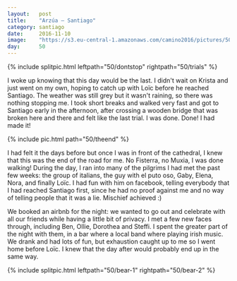 ```yaml
---
layout:   post
title:    "Arzúa — Santiago"
category: santiago
date:     2016-11-10
image:    "https://s3.eu-central-1.amazonaws.com/camino2016/pictures/50/theend-thumb.jpg"
day:      50
---
```


{% include splitpic.html leftpath="50/dontstop" rightpath="50/trials" %}

I woke up knowing that this day would be the last. I didn't wait on Krista and just went on my own, hoping to catch up with Loïc before he reached Santiago. The weather was still grey but it wasn't raining, so there was nothing stopping me. I took short breaks and walked very fast and got to Santiago early in the afternoon, after crossing a wooden bridge that was broken here and there and felt like the last trial. I was done. Done! I had made it!

{% include pic.html path="50/theend" %}

I had felt it the days before but once I was in front of the cathedral, I knew that this was the end of the road for me. No Fisterra, no Muxia, I was done walking! During the day, I ran into many of the pilgrims I had met the past few weeks: the group of italians, the guy with el puto oso, Gaby, Elena, Nora, and finally Loïc.  I had fun with him on facebook, telling everybody that I had reached Santiago first, since he had no proof against me and no way of telling people that it was a lie. Mischief achieved :)

We booked an airbnb for the night: we wanted to go out and celebrate with all our friends while having a little bit of privacy. I met a few new faces through, including Ben, Ollie, Dorothea and Steffi. I spent the greater part of the night with them, in a bar where a local band where playing irish music. We drank and had lots of fun, but exhaustion caught up to me so I went home before Loïc. I knew that the day after would probably end up in the same way.

{% include splitpic.html leftpath="50/bear-1" rightpath="50/bear-2" %}
